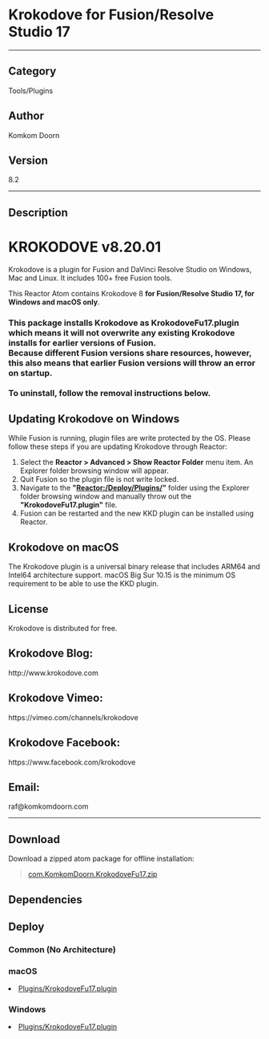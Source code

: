 # Krokodove for Fusion/Resolve Studio 17
___

## Category
Tools/Plugins

## Author
Komkom Doorn

## Version
8.2

___

## Description
<h1>KROKODOVE v8.20.01</h1>

<p>Krokodove is a plugin for Fusion and DaVinci Resolve Studio on Windows, Mac and Linux. It includes 100+ free Fusion tools.</p>

<p>This Reactor Atom contains Krokodove 8 <strong>for Fusion/Resolve Studio 17, for Windows and macOS only</strong>.</p>

<h3>This package installs Krokodove as KrokodoveFu17.plugin which means it will not overwrite any existing Krokodove installs for earlier versions of Fusion.<br>
Because different Fusion versions share resources, however, this also means that earlier Fusion versions will throw an error on startup.<br><br>
To uninstall, follow the removal instructions below.</h3>

<h2>Updating Krokodove on Windows</h2>

<p>While Fusion is running, plugin files are write protected by the OS. Please follow these steps if you are updating Krokodove through Reactor:</p>
<ol>
<li>Select the <strong>Reactor > Advanced > Show Reactor Folder</strong> menu item. An Explorer folder browsing window will appear.</li>
<li>Quit Fusion so the plugin file is not write locked.</li>
<li>Navigate to the <strong>"<a href="Reactor:/Deploy/Plugins/">Reactor:/Deploy/Plugins/</a>"</strong> folder using the Explorer folder browsing window and manually throw out the <strong>"KrokodoveFu17.plugin"</strong> file.</li>
<li>Fusion can be restarted and the new KKD plugin can be installed using Reactor.</li>
</ol>

<h2>Krokodove on macOS</h2>

<p>The Krokodove plugin is a universal binary release that includes ARM64 and Intel64 architecture support. macOS Big Sur 10.15 is the minimum OS requirement to be able to use the KKD plugin.</p>

<h2>License</h2>
<p>Krokodove is distributed for free.<br>

<h2>Krokodove Blog:</h2>
<p>http://www.krokodove.com</p>

<h2>Krokodove Vimeo:</h2>
<p>https://vimeo.com/channels/krokodove</p>

<h2>Krokodove Facebook:</h2>
<p>https://www.facebook.com/krokodove</p>

<h2>Email:</h2>
<p>raf@komkomdoorn.com</p>

___

## Download

Download a zipped atom package for offline installation:
> [com.KomkomDoorn.KrokodoveFu17.zip](https://gitlab.com/WeSuckLess/Reactor/-/archive/master/Reactor-master.zip?path=Atoms/com.KomkomDoorn.KrokodoveFu17)  

## Dependencies

## Deploy

### Common (No Architecture)

<ul>
</ul>

### macOS

<li><a href="https://gitlab.com/WeSuckLess/Reactor/-/blob/master/Atoms/com.KomkomDoorn.KrokodoveFu17/Mac/Plugins/KrokodoveFu17.plugin?ref_type=heads">Plugins/KrokodoveFu17.plugin</a></li>

### Windows

<li><a href="https://gitlab.com/WeSuckLess/Reactor/-/blob/master/Atoms/com.KomkomDoorn.KrokodoveFu17/Windows/Plugins/KrokodoveFu17.plugin?ref_type=heads">Plugins/KrokodoveFu17.plugin</a></li>
